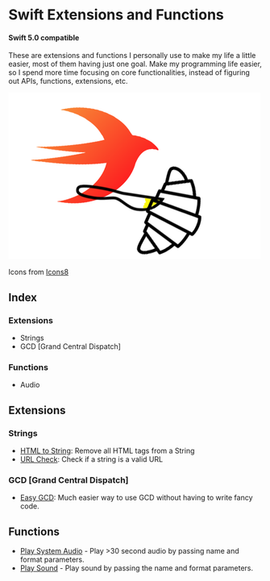 # Swift Extensions and Functions
#### Swift 5.0 compatible

These are extensions and functions I personally use to make my life a little easier, most of them having just one goal. Make my programming life easier, so I spend more time focusing on core functionalities, instead of figuring out APIs, functions, extensions, etc.

![Swift-Extensions-Logo](tings/Swift-Extensions-Thing.png)

Icons from [Icons8](http://icons8.com)

## Index

### Extensions
- Strings
- GCD [Grand Central Dispatch]

### Functions
- Audio

## Extensions
### Strings
- [HTML to String](extensions/string/html_to_string.swift): Remove all HTML tags from a String
- [URL Check](extensions/string/url_check.swift): Check if a string is a valid URL

### GCD [Grand Central Dispatch]
 - [Easy GCD](extensions/gcd/gcd_extension.swift): Much easier way to use GCD without having to write fancy code.

## Functions
- [Play System Audio](functions/audio/playSystemSound.swift) - Play >30 second audio by passing name and format parameters.
- [Play Sound](functions/audio/playSound.swift) - Play sound by passing the name and format parameters.
